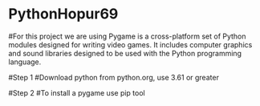 # PythonHopur69

#For this project we are using Pygame is a cross-platform set of Python modules designed for writing video games. It includes computer graphics and sound libraries designed to be used with the Python programming language.

#Step 1
#Download python from python.org, use 3.61 or greater

#Step 2
#To install a pygame use pip tool
